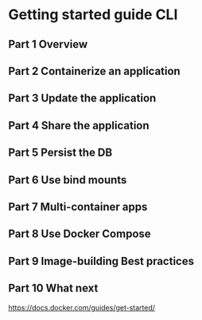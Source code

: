 
# Getting started guide CLI

## Part 1 Overview

## Part 2 Containerize an application

## Part 3 Update the application

## Part 4 Share the application

## Part 5 Persist the DB

## Part 6 Use bind mounts
 
## Part 7 Multi-container apps

## Part 8 Use Docker Compose

## Part 9 Image-building Best practices

## Part 10 What next

https://docs.docker.com/guides/get-started/